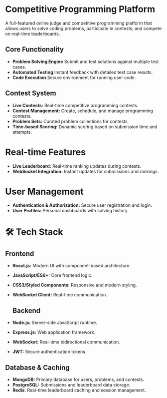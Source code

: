 #  Competitive Programming Platform 

A full-featured online judge and competitive programming platform that allows users to solve coding problems, participate in contests, and compete on real-time leaderboards.

## Core Functionality

- **Problem Solving Engine** Submit and test solutions against multiple test cases.
- **Automated Testing**  Instant feedback with detailed test case results.
- **Code Execution** Secure environment for running user code.

## Contest System

- **Live Contests:** Real-time competitive programming contests.  
- **Contest Management:** Create, schedule, and manage programming contests.  
- **Problem Sets:** Curated problem collections for contests.  
- **Time-based Scoring:** Dynamic scoring based on submission time and attempts.  

# Real-time Features

- **Live Leaderboard:** Real-time ranking updates during contests.  
- **WebSocket Integration:** Instant updates for submissions and rankings.

# User Management

- **Authentication & Authorization:** Secure user registration and login.  
- **User Profiles:** Personal dashboards with solving history.  
# 🛠️ Tech Stack

## Frontend
- **React.js:** Modern UI with component-based architecture.  
- **JavaScript/ES6+:** Core frontend logic.  
- **CSS3/Styled Components:** Responsive and modern styling.  
- **WebSocket Client:** Real-time communication.

  ## Backend
- **Node.js:** Server-side JavaScript runtime.  
- **Express.js:** Web application framework.  
- **WebSocket:** Real-time bidirectional communication.  
- **JWT:** Secure authentication tokens.  

## Database & Caching
- **MongoDB:** Primary database for users, problems, and contests.  
- **PostgreSQL:** Submissions and leaderboard data storage.  
- **Redis:** Real-time leaderboard caching and session management.  


